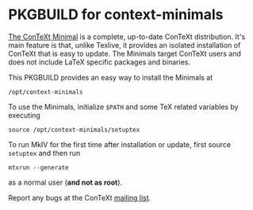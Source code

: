 PKGBUILD for context-minimals
=============================

[The ConTeXt Minimal](http://wiki.contextgarden.net/ConTeXt_Minimals) is
a complete, up-to-date ConTeXt distribution. It's main feature is that, unlike
Texlive, it provides an isolated installation of ConTeXt that is easy to update.
The Minimals target ConTeXt users and does not include LaTeX specific packages
and binaries.

This PKGBUILD provides an easy way to install the Minimals at

    /opt/context-minimals

To use the Minimals, initialize `$PATH` and some TeX related
variables by executing

    source /opt/context-minimals/setuptex

To run MkIV for the first time after installation or update, first source
`setuptex` and then run

    mtxrun --generate

as a normal user (**and not as root**). 

Report any bugs at the ConTeXt [mailing list](http://wiki.contextgarden.net/ConTeXt_Mailing_Lists).



